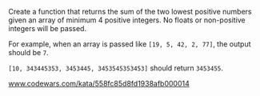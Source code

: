 Create a function that returns the sum of the two lowest positive numbers given an array of minimum $4$ positive integers. No floats or non-positive integers will be passed.

For example, when an array is passed like ```[19, 5, 42, 2, 77]```, the output should be ```7```.

```[10, 343445353, 3453445, 3453545353453]``` should return ```3453455```.

www.codewars.com/kata/558fc85d8fd1938afb000014

